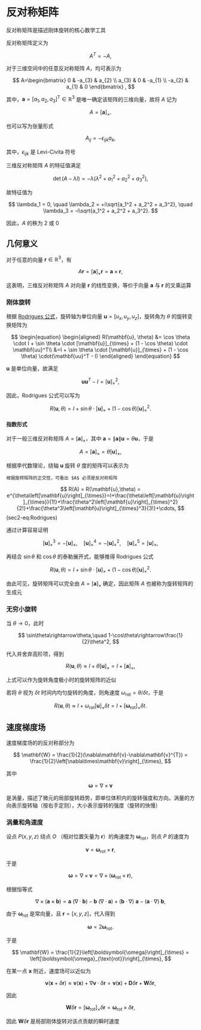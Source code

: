 # 反对称矩阵

<span class="gray-text">
反对称矩阵是描述刚体旋转的核心数学工具
</span>


反对称矩阵定义为

$$
A^{T} = -A,
$$

对于三维空间中的任意反对称矩阵 $A$，均可表示为

$$
A=\begin{bmatrix}
0 & -a_{3} & a_{2} \\
a_{3} & 0 &  -a_{1} \\
-a_{2} & a_{1} & 0
\end{bmatrix} ,
$$

其中，$\mathbf{a} = [a_1,\, a_2,\, a_3]^{\mathrm{T}} \in \mathbb{R}^3$ 是唯一确定该矩阵的三维向量，故将 $A$ 记为

$$
A = \left[\mathbf{a}\right]_{\times}.
$$

也可以写为张量形式

$$
A_{ij}=-\epsilon_{ijk}a_{k},
$$

其中，$\epsilon_{ijk}$ 是 Levi-Civita 符号

三维反对称矩阵 $A$ 的特征值满足

$$
\det(A - \lambda I) = -\lambda \left(\lambda^2 + a_1^2 + a_2^2 + a_3^2\right),
$$

故特征值为

$$
\lambda_1 = 0, \quad \lambda_2 = +i\sqrt{a_1^2 + a_2^2 + a_3^2}, \quad \lambda_3 = -i\sqrt{a_1^2 + a_2^2 + a_3^2}.
$$

因此，$A$ 的秩为 $2$ 或 $0$

## 几何意义

对于任意的向量 $\mathbf{r}\in\mathbb{R}^{3}$，有

$$
A\mathbf{r} = \left[\mathbf{a}\right]_{\times} \mathbf{r}= \mathbf{a}\times\mathbf{r},
$$

这表明，三维反对称矩阵 $A$ 对向量 $\mathbf{r}$ 的线性变换，等价于向量 $\mathbf{a}$ 与 $\mathbf{r}$ 的叉乘运算


### 刚体旋转

根据 [Rodrigues 公式](../chap1/sec1-OT.md)，旋转轴为单位向量 $\mathbf{u}=[u_{x},u_{y},u_{z}]$，旋转角为 $\theta$ 的旋转变换矩阵为

$$
\begin{equation}
\begin{aligned}
R(\mathbf{u}, \theta) &= \cos \theta \cdot I  + \sin \theta \cdot [\mathbf{u}]_{\times} + (1 - \cos \theta) \cdot \mathbf{uu}^T\\
&=I  + \sin \theta \cdot [\mathbf{u}]_{\times} + (1 - \cos \theta) \cdot(\mathbf{uu}^T - I)
\end{aligned}
\end{equation}
$$

$\mathbf{u}$ 是单位向量，故满足

$$
\mathbf{uu}^T - I  = [\mathbf{u}]_{\times}^{2},
$$

因此，Rodrigues 公式可以写为

$$
R(\mathbf{u}, \theta) =I  + \sin \theta \cdot [\mathbf{u}]_{\times} + (1-\cos\theta)[\mathbf{u}]_{\times}^{2}.
$$

#### 指数形式

对于一般三维反对称矩阵 $A = \left[\mathbf{a}\right]_{\times}$，其中 $\mathbf{a} = \|\mathbf{a}\|\mathbf{u}=\theta\mathbf{u}$，于是

$$
A = \left[\mathbf{a}\right]_{\times} = \theta\left[\mathbf{u}\right]_{\times},
$$

根据李代数理论，绕轴 $\mathbf{u}$ 旋转 $\theta$ 度的矩阵可以表示为

```{margin}
根据旋转矩阵的正交性，可看出 $A$ 必须是反对称矩阵 
```

$$
R(A) = R(\mathbf{u},\theta) = e^{\theta\left[\mathbf{u}\right]_{\times}}=I+\frac{\theta\left[\mathbf{u}\right]_{\times}}{1!}+\frac{\theta^2\left[\mathbf{u}\right]_{\times}^2}{2!}+\frac{\theta^3\left[\mathbf{u}\right]_{\times}^3}{3!}+\cdots,
$$ (sec2-eq:Rodrigues)

通过计算容易证明

$$
[\mathbf{u}]_{\times}^{3} = -[\mathbf{u}]_{\times},\quad [\mathbf{u}]_{\times}^{4} = -[\mathbf{u}]^{2}_{\times},\quad [\mathbf{u}]_{\times}^{5} = [\mathbf{u}]_{\times},
$$

再结合 $\sin\theta$ 和 $\cos\theta$ 的泰勒展开式，能够推得 Rodrigues 公式

$$
R(\mathbf{u}, \theta) =I  + \sin \theta \cdot [\mathbf{u}]_{\times} + (1-\cos\theta)[\mathbf{u}]_{\times}^{2}.
$$

由此可见，旋转矩阵可以完全由 $A = \left[\mathbf{a}\right]_{\times}$ 确定，因此矩阵 $A$ 也被称为旋转矩阵的生成元

### 无穷小旋转

当 $\theta\rightarrow0$，此时

$$
\sin\theta\rightarrow\theta,\quad 1-\cos\theta\rightarrow\frac{1}{2}\theta^2,
$$

代入并舍弃高阶项，得到

$$
R(\mathbf{u}, \theta)\approx I  + \theta [\mathbf{u}]_{\times} = I + [\mathbf{a}]_{\times},
$$

上式可以作为旋转角度极小时的旋转矩阵的近似

若将 $\theta$ 视为 $\delta t$ 时间内均匀旋转的角度，则角速度 $\omega_{\text{rot}} = \theta / \delta t$，于是

$$
R(\mathbf{u}, \theta)\approx I  + \omega_{\text{rot}} [\mathbf{u}]_{\times}\delta t = I  + [\boldsymbol{\omega}_{\text{rot}}]_{\times}\delta t.
$$

## 速度梯度场

速度梯度场的的反对称部分为

$$
\mathbf{W} = \frac{1}{2}(\nabla\mathbf{v}-\nabla\mathbf{v}^{T}) = \frac{1}{2}\left[\nabla\times\mathbf{v}\right]_{\times},
$$

其中

$$\boldsymbol{\omega} = \nabla\times\mathbf{v}$$

是涡量，描述了微元的局部旋转趋势，即单位体积内的旋转强度和方向。涡量的方向表示旋转轴（按右手定则），大小表示旋转的强度（旋转的快慢）

### 涡量和角速度

设点 $P(x,y,z)$ 绕点 $O$ （相对位置矢量为 $\mathbf{r}$）的角速度为 $\boldsymbol{\omega}_{\text{rot}}$，则点 $P$ 的速度为

$$
\mathbf{v} = \boldsymbol{\omega}_{\text{rot}}\times\mathbf{r},
$$

于是

$$
\boldsymbol{\omega} = \nabla\times\mathbf{v} = \nabla\times(\boldsymbol{\omega}_{\text{rot}}\times\mathbf{r}),
$$

根据恒等式

$$
\nabla \times (\mathbf{a} \times \mathbf{b}) = \mathbf{a}\ (\nabla \cdot \mathbf{b}) - \mathbf{b}\ (\nabla \cdot \mathbf{a}) + (\mathbf{b} \cdot \nabla)\ \mathbf{a} - (\mathbf{a} \cdot \nabla)\ \mathbf{b},
$$

由于 $\boldsymbol{\omega}_{\text{rot}}$ 是常向量，且 $\mathbf{r} = [x,y,z]$，代入得到

$$
\boldsymbol{\omega} = 2\boldsymbol{\omega}_{\text{rot}}.
$$

于是

$$
\mathbf{W} = \frac{1}{2}\left[\boldsymbol{\omega}\right]_{\times} = \left[\boldsymbol{\omega}_{\text{rot}}\right]_{\times},
$$

在某一点 $\mathbf{x}$ 附近，速度场可以近似为

$$
\mathbf{v}(\mathbf{x}+\delta\mathbf{r}) \approx \mathbf{v}(\mathbf{x})+\nabla\mathbf{v}\cdot\delta\mathbf{r} = \mathbf{v}(\mathbf{x})+\mathbf{D}\delta\mathbf{r}+\mathbf{W}\delta\mathbf{r},
$$

因此

$$
\mathbf{W}\delta\mathbf{r} = \left[\boldsymbol{\omega}_{\text{rot}}\right]_{\times}\delta\mathbf{r} = \boldsymbol{\omega}_{\text{rot}}\times\delta\mathbf{r},
$$

因此 $\mathbf{W}\delta\mathbf{r}$ 是局部刚体旋转对该点贡献的瞬时速度